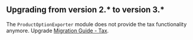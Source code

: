 

## Upgrading from version 2.* to version 3.*

The `ProductOptionExporter`  module does not provide the tax functionality anymore. Upgrade [Migration Guide - Tax](/docs/pbc/all/tax-management/install-and-upgrade/upgrade-the-tax-module.html).
